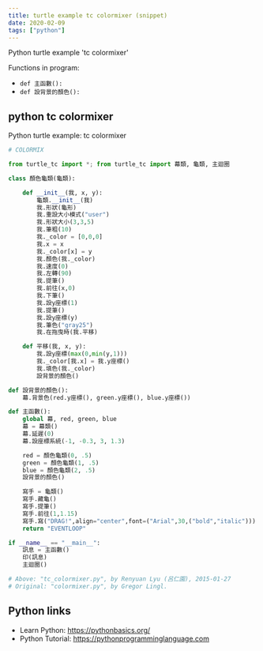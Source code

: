 ```yaml
---
title: turtle example tc colormixer (snippet)
date: 2020-02-09
tags: ["python"]
---
```

Python turtle example 'tc colormixer'

Functions in program: 
* `def 主函數():`
* `def 設背景的顏色():`

## python tc colormixer

Python turtle example: tc colormixer

```python
# COLORMIX

from turtle_tc import *; from turtle_tc import 幕類, 龜類, 主迴圈

class 顏色龜類(龜類):

    def __init__(我, x, y):
        龜類.__init__(我)
        我.形狀(龜形)
        我.重設大小模式("user")
        我.形狀大小(3,3,5)
        我.筆粗(10)
        我._color = [0,0,0]
        我.x = x
        我._color[x] = y
        我.顏色(我._color)
        我.速度(0)
        我.左轉(90)
        我.提筆()
        我.前往(x,0)
        我.下筆()
        我.設y座標(1)
        我.提筆()
        我.設y座標(y)
        我.筆色("gray25")
        我.在拖曳時(我.平移)

    def 平移(我, x, y):
        我.設y座標(max(0,min(y,1)))
        我._color[我.x] = 我.y座標()
        我.填色(我._color)
        設背景的顏色()

def 設背景的顏色():
    幕.背景色(red.y座標(), green.y座標(), blue.y座標())

def 主函數():
    global 幕, red, green, blue
    幕 = 幕類()
    幕.延遲(0)
    幕.設座標系統(-1, -0.3, 3, 1.3)

    red = 顏色龜類(0, .5)
    green = 顏色龜類(1, .5)
    blue = 顏色龜類(2, .5)
    設背景的顏色()

    寫手 = 龜類()
    寫手.藏龜()
    寫手.提筆()
    寫手.前往(1,1.15)
    寫手.寫("DRAG!",align="center",font=("Arial",30,("bold","italic")))
    return "EVENTLOOP"

if __name__ == "__main__":
    訊息 = 主函數()
    印(訊息)
    主迴圈()

# Above: "tc_colormixer.py", by Renyuan Lyu (呂仁園), 2015-01-27
# Original: "colormixer.py", by Gregor Lingl. 


```

## Python links

- Learn Python: https://pythonbasics.org/
- Python Tutorial: https://pythonprogramminglanguage.com
